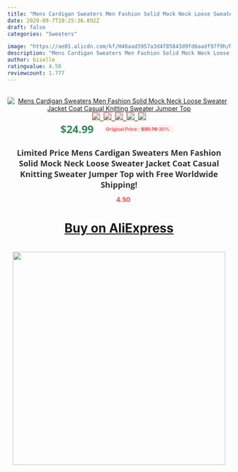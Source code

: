```yaml
---
title: "Mens Cardigan Sweaters Men Fashion Solid Mock Neck Loose Sweater Jacket Coat Casual Knitting Sweater Jumper Top"
date: 2020-09-7T10:25:36.892Z
draft: false
categories: "Sweaters"

image: "https://ae01.alicdn.com/kf/H46aad3957a3d4f85843d9fd6aadf97f9h/Mens-Cardigan-Sweaters-Men-Fashion-Solid-Mock-Neck-Loose-Sweater-Jacket-Coat-Casual-Knitting-Sweater-Jumper.jpg"
description: "Mens Cardigan Sweaters Men Fashion Solid Mock Neck Loose Sweater Jacket Coat Casual Knitting Sweater Jumper Top"
author: Giselle
ratingvalue: 4.50
reviewcount: 1.777
---
```

<br>
<div style="text-align: center;">
<a href="https://s.click.aliexpress.com/e/_9gCR0Z" target="_blank" rel="nofollow noopener noreferrer"><img alt="Mens Cardigan Sweaters Men Fashion Solid Mock Neck Loose Sweater Jacket Coat Casual Knitting Sweater Jumper Top" class="magnifier-image" src="https://ae01.alicdn.com/kf/H46aad3957a3d4f85843d9fd6aadf97f9h/Mens-Cardigan-Sweaters-Men-Fashion-Solid-Mock-Neck-Loose-Sweater-Jacket-Coat-Casual-Knitting-Sweater-Jumper.jpg_640x640.jpg">
<br>
<img style="border:1px solid salmon" src="https://ae01.alicdn.com/kf/H46aad3957a3d4f85843d9fd6aadf97f9h/Mens-Cardigan-Sweaters-Men-Fashion-Solid-Mock-Neck-Loose-Sweater-Jacket-Coat-Casual-Knitting-Sweater-Jumper.jpg_120x120.jpg">&nbsp;&nbsp;<img style="border:1px solid salmon" src="https://ae01.alicdn.com/kf/H851360aff2cc41bdb51d73fadbe96f86A/Mens-Cardigan-Sweaters-Men-Fashion-Solid-Mock-Neck-Loose-Sweater-Jacket-Coat-Casual-Knitting-Sweater-Jumper.jpg_120x120.jpg">&nbsp;&nbsp;<img style="border:1px solid salmon" src="https://ae01.alicdn.com/kf/H56d0047595c644c282a0cd09b05757b54/Mens-Cardigan-Sweaters-Men-Fashion-Solid-Mock-Neck-Loose-Sweater-Jacket-Coat-Casual-Knitting-Sweater-Jumper.jpg_120x120.jpg">&nbsp;&nbsp;<img style="border:1px solid salmon" src="https://ae01.alicdn.com/kf/H14342b54d4a34aa1b2f70218ef546546p/Mens-Cardigan-Sweaters-Men-Fashion-Solid-Mock-Neck-Loose-Sweater-Jacket-Coat-Casual-Knitting-Sweater-Jumper.jpg_120x120.jpg">&nbsp;&nbsp;<img style="border:1px solid salmon" src="https://ae01.alicdn.com/kf/H6019e06a05f64483bf9809d5c9733f42c/Mens-Cardigan-Sweaters-Men-Fashion-Solid-Mock-Neck-Loose-Sweater-Jacket-Coat-Casual-Knitting-Sweater-Jumper.jpg_120x120.jpg"></a></div><br0>
<div style="text-align: center;"><span style="background-color: white; border: 0px; box-sizing: border-box; color: seagreen; display: inline-block; font-family: &quot;open sans&quot; , &quot;arial&quot; , &quot;helvetica&quot; , sans-serif , &quot;heiti&quot;; font-size: 24px; font-stretch: inherit; font-weight: 700; line-height: inherit; margin: 0px 10px 0px 0px; padding: 0px; vertical-align: middle;">$24.99 </span>
<span style="background: rgb(255 , 241 , 241); border-radius: 3px; border: 0px; box-sizing: border-box; color: #ff4747; display: inline-block; font-family: inherit; font-size: 12px; font-stretch: inherit; font-style: inherit; font-variant: inherit; font-weight: 600; line-height: inherit; margin: 0px; padding: 2px 5px; transform: scale(0.9); vertical-align: middle;">Original Price : <b style="text-decoration: line-through;">$35.70 </b> 30%&nbsp;&nbsp;</span></div>
<h1 style="color: #333333; display: inline-block; font-family: &quot;open sans&quot; , &quot;arial&quot; , &quot;helvetica&quot; , sans-serif , &quot;heiti&quot;; font-size: 18px; font-stretch: inherit; font-weight: 700; text-align: center;">Limited Price Mens Cardigan Sweaters Men Fashion Solid Mock Neck Loose Sweater Jacket Coat Casual Knitting Sweater Jumper Top with Free Worldwide Shipping!</h1>
<div style="color: #ff4747; text-align: center;">
<img src="https://4.bp.blogspot.com/-M0ZcTcb-5uY/XleCXlxnR4I/AAAAAAAAAEc/OrjgMkXV1oMQFaCRZj5HQwOCBcu3w1FegCPcBGAYYCw/s1600/star.png" style="height: 15px;">&nbsp;<b>4.50</b></div>
<div class="button_cont" align="center"><a class="buynow_a" href="https://s.click.aliexpress.com/e/_9gCR0Z" target="_blank" rel="nofollow noopener noreferrer"><H1>Buy on AliExpress</H1></a></div><br>
<div class="separator" style="clear: both; text-align: center;">
<img src="https://lh3.googleusercontent.com/-pTy5HemUv9M/XlePHvY0dAI/AAAAAAAAAE4/0nX5iRUoIWY8eMW9Dpxeirr157OZliDIgCLcBGAsYHQ/s1600/badge.gif" width="480">
</div>
